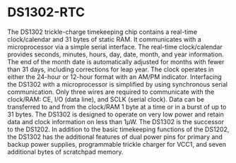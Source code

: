 # DS1302-RTC
The DS1302 trickle-charge timekeeping chip contains a real-time clock/calendar and 31 bytes of static RAM. It communicates with a microprocessor via a simple serial interface. The real-time clock/calendar provides seconds, minutes, hours, day, date, month, and year information. The end of the month date is automatically adjusted for months with fewer than 31 days, including corrections for leap year. The clock operates in either the 24-hour or 12-hour format with an AM/PM indicator. Interfacing the DS1302 with a microprocessor is simplified by using synchronous serial communication. Only three wires are required to communicate with the clock/RAM: CE, I/O (data line), and SCLK (serial clock). Data can be transferred to and from the clock/RAM 1 byte at a time or in a burst of up to 31 bytes. The DS1302 is designed to operate on very low power and retain data and clock information on less than 1µW. The DS1302 is the successor to the DS1202. In addition to the basic timekeeping functions of the DS1202, the DS1302 has the additional features of dual power pins for primary and backup power supplies, programmable trickle charger for VCC1, and seven additional bytes of scratchpad memory.
